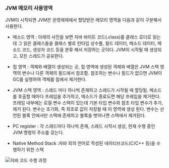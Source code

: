 ### JVM 메모리 사용영역
JVM이 시작되면 JVM은 운영체제에서 할당받은 메모리 영역을 다음과 같이 구분해서 사용한다.
* 메소드 영역 : 아래의 사진을 보면 자바 바이트 코드(.class)를 클래스 로더로 읽는데 그 읽은 클래스들을 클래스 별로 런타임 상수풀, 필드 데이터, 메소드 데이터, 메소드 코드, 생성자 코드 등을 분류 해서 저장하는 곳이다. JVM이 시작될 때 생성되고, 모든 스레드가 공유한다.


* 힙 영역 : 객체와 배열이 생성되는 곳, 힙 영역에 생성된 객체와 배열은 JVM 스택 영역의 변수나 다른 객체의 필드에서 참조함.
참조하는 변수나 필드가 없으면 JVM이 GC를 실행하여 객체를 힙에서 제거한다.

* JVM 스택 영역 : 스레드 마다 하나씩 존재하고 스레드가 시작될 때 할당됨. 메소드를 호출할 때마다 프레임을 추가하고, 메소드가 종료도면 해당 프레임을 제거한다. 프레임 내부에는 로컬 변수 스택이 있는데 기본 타입 변수와 참조 타입 변수가 추가, 제거 된다. 변수는 초기화, 즉 최초로 값이 저장될 때 이 영역에 생성 된다. 변수는 선언된 블록 안에서만 스택에 존재하고 블록을 벗어나면 스택에서 제거된다.

* PC register : 각 스레드마다 하나씩 존재, 스레드 시작시 생성, 현재 수행 중인 JVM 명령의 주소를 갖는다.

* Native Method Stack :자바 외의 언어로 작성된 네이티브코드(C/C++ 등)을 수행하기 위한 스택

![자바 코드 수행 과정](https://d2.naver.com/content/images/2015/06/helloworld-1230-1.png)

